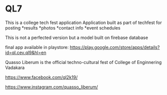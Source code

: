 # QL7
This is a college tech fest application
Application built as part of techfest for posting
*results
*photos 
*contact info
*event schedules

This is not a perfected version but a model built on firebase database

final app available in playstore:  https://play.google.com/store/apps/details?id=ql.cev.ql9&hl=en

Quasso Liberum is the official techno-cultural fest of College of Enginnering Vadakara

https://www.facebook.com/ql2k19/

https://www.instagram.com/quasso_liberum/

